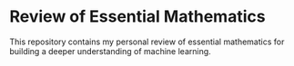 # Review of Essential Mathematics
This repository contains my personal review of essential mathematics for building a deeper understanding of machine learning.
